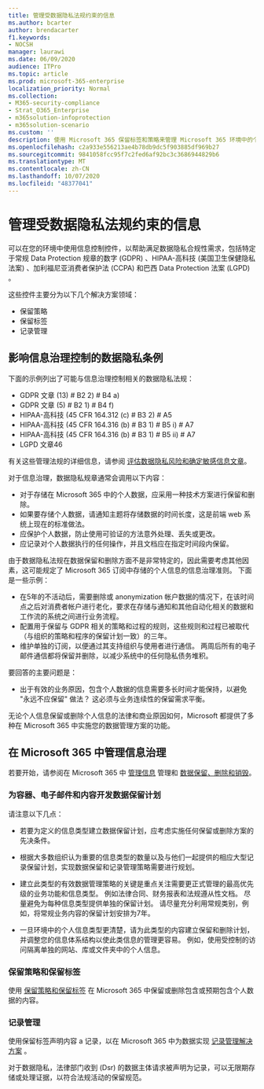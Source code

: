 ```yaml
---
title: 管理受数据隐私法规约束的信息
ms.author: bcarter
author: brendacarter
f1.keywords:
- NOCSH
manager: laurawi
ms.date: 06/09/2020
audience: ITPro
ms.topic: article
ms.prod: microsoft-365-enterprise
localization_priority: Normal
ms.collection:
- M365-security-compliance
- Strat_O365_Enterprise
- m365solution-infoprotection
- m365solution-scenario
ms.custom: ''
description: 使用 Microsoft 365 保留标签和策略来管理 Microsoft 365 环境中的个人数据。
ms.openlocfilehash: c2a933e556213ae4b78db9dc5f903885df969b27
ms.sourcegitcommit: 9841058fcc95f7c2fed6af92bc3c3686944829b6
ms.translationtype: MT
ms.contentlocale: zh-CN
ms.lasthandoff: 10/07/2020
ms.locfileid: "48377041"
---
```

# <a name="govern-information-subject-to-data-privacy-regulation"></a>管理受数据隐私法规约束的信息

可以在您的环境中使用信息控制控件，以帮助满足数据隐私合规性需求，包括特定于常规 Data Protection 规章的数字 (GDPR) 、HIPAA-高科技 (美国卫生保健隐私法案) 、加利福尼亚消费者保护法 (CCPA) 和巴西 Data Protection 法案 (LGPD) 。 

这些控件主要分为以下几个解决方案领域：

- 保留策略
- 保留标签
- 记录管理

## <a name="data-privacy-regulations-impacting-information-governance-controls"></a>影响信息治理控制的数据隐私条例

下面的示例列出了可能与信息治理控制相关的数据隐私法规：

- GDPR 文章 (13) # B2 2) # B4 a) 
- GDPR 文章 (5) # B2 1) # B4 f) 
- HIPAA-高科技 (45 CFR 164.312 (c) # B3 2) # A5
- HIPAA-高科技 (45 CFR 164.316 (b) # B3 1) # B5 i) # A7
- HIPAA-高科技 (45 CFR 164.316 (b) # B3 1) # B5 ii) # A7
- LGPD 文章46

有关这些管理法规的详细信息，请参阅 [评估数据隐私风险和确定敏感信息文章](information-protection-deploy-assess.md)。

对于信息治理，数据隐私规章通常会调用以下内容：

- 对于存储在 Microsoft 365 中的个人数据，应采用一种技术方案进行保留和删除。
- 如果要存储个人数据，请通知主题将存储数据的时间长度，这是前端 web 系统上现在的标准做法。
- 应保护个人数据，防止使用可验证的方法意外处理、丢失或更改。
- 应记录对个人数据执行的任何操作，并且文档应在指定时间段内保留。

由于数据隐私法规在数据保留和删除方面不是非常特定的，因此需要考虑其他因素，这可能规定了 Microsoft 365 订阅中存储的个人信息的信息治理准则。 下面是一些示例：

- 在5年的不活动后，需要删除或 anonymization 帐户数据的情况下，在该时间点之后对消费者帐户进行老化，要求在存储与通知和其他自动化相关的数据和工作流的系统之间进行业务流程。
- 配置用于保留与 GDPR 相关的策略和过程的规则，这些规则和过程已被取代（与组织的策略和程序的保留计划一致）的三年。
- 维护单独的订阅，以便通过其支持组织与使用者进行通信。 两周后所有的电子邮件通信都将保留并删除，以减少系统中的任何隐私债务堆积。

要回答的主要问题是： 

- 出于有效的业务原因，包含个人数据的信息需要多长时间才能保持，以避免 "永远不应保留" 做法？ 这必须与业务连续性的保留需求平衡。

无论个人信息保留或删除个人信息的法律和商业原因如何，Microsoft 都提供了多种在 Microsoft 365 中实施您的数据管理方案的功能。

## <a name="managing-information-governance-in-microsoft-365"></a>在 Microsoft 365 中管理信息治理

若要开始，请参阅在 Microsoft 365 中 [管理信息](../compliance/manage-information-governance.md) 管理和 [数据保留、删除和销毁](https://docs.microsoft.com/office365/Enterprise/office-365-data-retention-deletion-and-destruction-overview)。

### <a name="develop-data-retention-schedules-for-containers-email-and-content"></a>为容器、电子邮件和内容开发数据保留计划

请注意以下几点：

- 若要为定义的信息类型建立数据保留计划，应考虑实施任何保留或删除方案的先决条件。

- 根据大多数组织认为重要的信息类型的数量以及与他们一起提供的相应大型记录保留计划，实现数据保留和记录管理策略需要进行规划。 

- 建立此类型的有效数据管理策略的关键是重点关注需要更正式管理的最高优先级的业务功能和信息类型。 例如法律合同、财务报表和法规遵从性文档。 尽量避免为每种信息类型提供单独的保留计划。 请尽量充分利用常规类别，例如，将常规业务内容的保留计划安排为7年。

- 一旦环境中的个人信息类型更清楚，请为此类型的内容建立保留和删除计划，并调整您的信息体系结构以使此类信息的管理更容易。 例如，使用受控制的访问隔离单独的网站、库或文件夹中的个人信息。

### <a name="retention-policies-and-retention-labels"></a>保留策略和保留标签

使用 [保留策略和保留标签](../compliance/retention.md) 在 Microsoft 365 中保留或删除包含或预期包含个人数据的内容。

### <a name="records-management"></a>记录管理

使用保留标签声明内容 a 记录，以在 Microsoft 365 中为数据实现 [记录管理解决方案](../compliance/records-management.md) 。

对于数据隐私，法律部门收到 (Dsr) 的数据主体请求被声明为记录，可以无限期存储或处理证据，以符合法规活动的保留规范。

